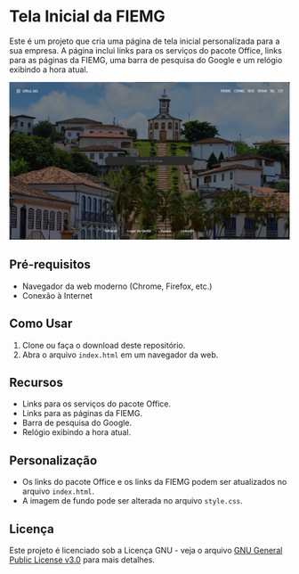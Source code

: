 # Tela Inicial da FIEMG

Este é um projeto que cria uma página de tela inicial personalizada para a sua empresa. A página inclui links para os serviços do pacote Office, links para as páginas da FIEMG, uma barra de pesquisa do Google e um relógio exibindo a hora atual.

<p align="center">
  <img src="https://raw.githubusercontent.com/pigor12/fiemg-telainicial/main/Print.png" />
</p>

## Pré-requisitos

- Navegador da web moderno (Chrome, Firefox, etc.)
- Conexão à Internet

## Como Usar

1. Clone ou faça o download deste repositório.
2. Abra o arquivo `index.html` em um navegador da web.

## Recursos

- Links para os serviços do pacote Office.
- Links para as páginas da FIEMG.
- Barra de pesquisa do Google.
- Relógio exibindo a hora atual.

## Personalização

- Os links do pacote Office e os links da FIEMG podem ser atualizados no arquivo `index.html`.
- A imagem de fundo pode ser alterada no arquivo `style.css`.

## Licença

Este projeto é licenciado sob a Licença GNU - veja o arquivo [GNU General Public License v3.0]([https://github.com/pigor12/fiemg-telainicial/blob/main/LICENSE) para mais detalhes.
